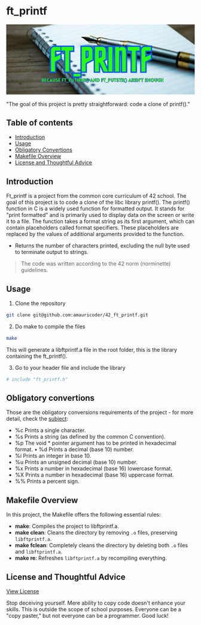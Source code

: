 # ft_printf
![Banner](FT_PRINTF.png "ft_printf banner")

"The goal of this project is pretty straightforward: code a clone of printf()."

## Table of contents
- [Introduction](#introduction)
- [Usage](#usage)
- [Obligatory Convertions](#obligatory-convertions)
- [Makefile Overview](#makefile-overview)
- [License and Thoughtful Advice](#license-and-thoughtful-advice)

## Introduction
Ft_printf is a project from the common core curriculum of 42 school. The goal of this project is to code a clone of the libc library printf().
The printf() function in C is a widely used function for formatted output. It stands for "print formatted" and is primarily used to display data on the screen or write it to a file. The function takes a format string as its first argument, which can contain placeholders called format specifiers. These placeholders are replaced by the values of additional arguments provided to the function.
- Returns the number of characters printed, excluding the null byte used to terminate output to strings.
>The code was written according to the 42 norm (norminette) guidelines.

## Usage
1. Clone the repository
```bash
git clone git@github.com:amauricoder/42_ft_printf.git
```
2. Do make to compile the files
```bash
make
```
This will generate a libftprintf.a file in the root folder, this is the library containing the ft_printf().

3. Go to your header file and include the library
```bash
# include "ft_printf.h"
```
## Obligatory convertions
Those are the obligatory conversions requirements of the project - for more detail, check the [subject](subject/2-printf.pdf):
- %c Prints a single character.
- %s Prints a string (as defined by the common C convention).
- %p The void * pointer argument has to be printed in hexadecimal format. • %d Prints a decimal (base 10) number.
- %i Prints an integer in base 10.
- %u Prints an unsigned decimal (base 10) number.
- %x Prints a number in hexadecimal (base 16) lowercase format.
- %X Prints a number in hexadecimal (base 16) uppercase format.
- %% Prints a percent sign.

## Makefile Overview

In this project, the Makefile offers the following essential rules:
- **make**: Compiles the project to libftprintf.a.
- **make clean**: Cleans the directory by removing `.o` files, preserving `libftprintf.a`.
- **make fclean**: Completely cleans the directory by deleting both `.o` files and `libftprintf.a`.
- **make re**: Refreshes `libftprintf.a` by recompiling everything.

## License and Thoughtful Advice
[View License](LICENSE)

Stop deceiving yourself. 
Mere ability to copy code doesn't enhance your skills. This is outside the scope of school purposes. 
Everyone can be a "copy paster," but not everyone can be a programmer. Good luck!
